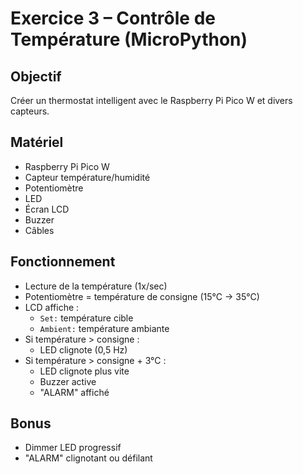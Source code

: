 # Exercice 3 – Contrôle de Température (MicroPython)

## Objectif
Créer un thermostat intelligent avec le Raspberry Pi Pico W et divers capteurs.

##  Matériel
- Raspberry Pi Pico W  
- Capteur température/humidité  
- Potentiomètre  
- LED  
- Écran LCD  
- Buzzer  
- Câbles

## Fonctionnement
- Lecture de la température (1x/sec)
-  Potentiomètre = température de consigne (15°C → 35°C)
- LCD affiche :
  - `Set:` température cible
  - `Ambient:` température ambiante
- Si température > consigne :
  - LED clignote (0,5 Hz)
- Si température > consigne + 3°C :
  - LED clignote plus vite
  - Buzzer active
  - "ALARM" affiché

## Bonus
- Dimmer LED progressif  
- "ALARM" clignotant ou défilant




